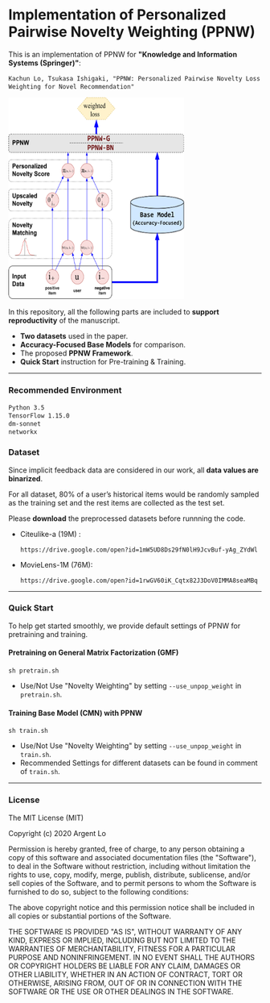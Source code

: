 # Implementation of Personalized Pairwise Novelty Weighting (PPNW)



This is an implementation of PPNW for **"Knowledge and Information Systems (Springer)"**:
```
Kachun Lo, Tsukasa Ishigaki, "PPNW: Personalized Pairwise Novelty Loss Weighting for Novel Recommendation"
```


<img src="https://github.com/ArgentLo/PPNW-KAIS/blob/master/PPNW_structure.png" width="350" height="400">



In this repository, all the following parts are included to **support reproductivity** of the manuscript.

  - **Two datasets** used in the paper.
  - **Accuracy-Focused Base Models** for comparison.
  - The proposed **PPNW Framework**.
  - **Quick Start** instruction for Pre-training & Training.

----
 
### Recommended Environment

```shell
Python 3.5
TensorFlow 1.15.0
dm-sonnet
networkx
```

### Dataset

Since implicit feedback data are considered in our work, all **data values are binarized**. 

For all dataset, 80% of a user’s historical items would be randomly sampled as the training set and the rest items are collected as the test set.

Please **download** the preprocessed datasets before runnning the code.

- Citeulike-a (19M) :

  ```
  https://drive.google.com/open?id=1mW5UD8Ds29fN0lH9JcvBuf-yAg_ZYdWl
  ```

- MovieLens-1M (76M):

  ```
  https://drive.google.com/open?id=1rwGV60iK_Cqtx82J3DoV0IMMA8seaMBq
  ```

----

### Quick Start

To help get started smoothly, we provide default settings of PPNW for pretraining and training.


#### Pretraining on General Matrix Factorization (GMF)

```shell
sh pretrain.sh
```
- Use/Not Use "Novelty Weighting" by setting `--use_unpop_weight` in `pretrain.sh`.

#### Training Base Model (CMN) with PPNW

```shell
sh train.sh
```

- Use/Not Use "Novelty Weighting" by setting `--use_unpop_weight` in `train.sh`.
- Recommended Settings for different datasets can be found in comment of `train.sh`.

----

### License
 
The MIT License (MIT)

Copyright (c) 2020 Argent Lo

Permission is hereby granted, free of charge, to any person obtaining a copy of this software and associated documentation files (the "Software"), to deal in the Software without restriction, including without limitation the rights to use, copy, modify, merge, publish, distribute, sublicense, and/or sell copies of the Software, and to permit persons to whom the Software is furnished to do so, subject to the following conditions:

The above copyright notice and this permission notice shall be included in all copies or substantial portions of the Software.

THE SOFTWARE IS PROVIDED "AS IS", WITHOUT WARRANTY OF ANY KIND, EXPRESS OR IMPLIED, INCLUDING BUT NOT LIMITED TO THE WARRANTIES OF MERCHANTABILITY, FITNESS FOR A PARTICULAR PURPOSE AND NONINFRINGEMENT. IN NO EVENT SHALL THE AUTHORS OR COPYRIGHT HOLDERS BE LIABLE FOR ANY CLAIM, DAMAGES OR OTHER LIABILITY, WHETHER IN AN ACTION OF CONTRACT, TORT OR OTHERWISE, ARISING FROM, OUT OF OR IN CONNECTION WITH THE SOFTWARE OR THE USE OR OTHER DEALINGS IN THE SOFTWARE.



